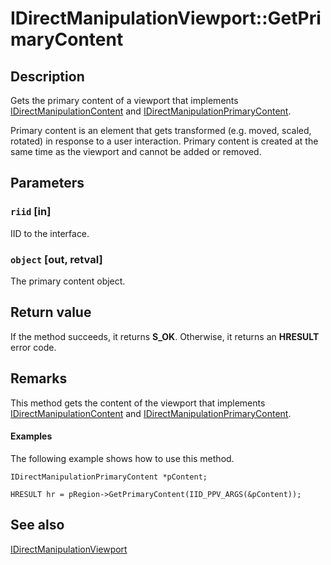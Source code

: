 # IDirectManipulationViewport::GetPrimaryContent

## Description

Gets the primary content of a viewport that implements [IDirectManipulationContent](https://learn.microsoft.com/previous-versions/windows/desktop/api/directmanipulation/nn-directmanipulation-idirectmanipulationcontent) and [IDirectManipulationPrimaryContent](https://learn.microsoft.com/previous-versions/windows/desktop/api/directmanipulation/nn-directmanipulation-idirectmanipulationprimarycontent).

Primary content is an element that gets transformed (e.g. moved, scaled, rotated) in response to a user interaction. Primary content is created at the same time as the viewport and cannot be added or removed.

## Parameters

### `riid` [in]

IID to the interface.

### `object` [out, retval]

The primary content object.

## Return value

If the method succeeds, it returns **S_OK**. Otherwise, it returns an **HRESULT** error code.

## Remarks

 This method gets the content of the viewport that implements [IDirectManipulationContent](https://learn.microsoft.com/previous-versions/windows/desktop/api/directmanipulation/nn-directmanipulation-idirectmanipulationcontent) and [IDirectManipulationPrimaryContent](https://learn.microsoft.com/previous-versions/windows/desktop/api/directmanipulation/nn-directmanipulation-idirectmanipulationprimarycontent).

#### Examples

The following example shows how to use this method.

```
IDirectManipulationPrimaryContent *pContent;

HRESULT hr = pRegion->GetPrimaryContent(IID_PPV_ARGS(&pContent));

```

## See also

[IDirectManipulationViewport](https://learn.microsoft.com/previous-versions/windows/desktop/api/directmanipulation/nn-directmanipulation-idirectmanipulationviewport)